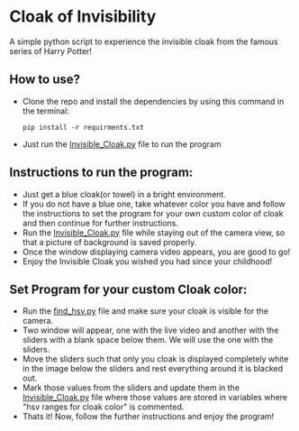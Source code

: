 # Cloak of Invisibility
A simple python script to experience the invisible cloak from the famous series of Harry Potter!

## How to use?

- Clone the repo and install the dependencies by using this command in the terminal: 

      pip install -r requirments.txt


- Just run the [Invisible_Cloak.py](./Invisible_Cloak.py) file to run the program

## Instructions to run the program:

- Just get a blue cloak(or towel) in a bright environment.
- If you do not have a blue one, take whatever color you have and follow the instructions to set the program for your own custom color of cloak and then continue for further instructions.
- Run the [Invisible_Cloak.py](./Invisible_Cloak.py) file while staying out of the camera view, so that a picture of background is saved properly.
- Once the window displaying camera video appears, you are good to go!
- Enjoy the Invisible Cloak you wished you had since your childhood!

## Set Program for your custom Cloak color:

- Run the [find_hsv.py](./find_hsv.py) file and make sure your cloak is visible for the camera.
- Two window will appear, one with the live video and another with the sliders with a blank space below them. We will use the one with the sliders.
- Move the sliders such that only you cloak is displayed completely white in the image below the sliders and rest everything around it is blacked out.
- Mark those values from the sliders and update them in the [Invisible_Cloak.py](./Invisible_Cloak.py) file where those values are stored in variables where "hsv ranges for cloak color" is commented.
- Thats it! Now, follow the further instructions and enjoy the program!
